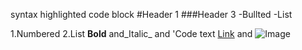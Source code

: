 syntax highlighted code block
#Header 1
###Header 3
-Bullted
-List

1.Numbered
2.List
**Bold** and_Italic_ and 'Code text
[Link](url) and ![Image](src)
